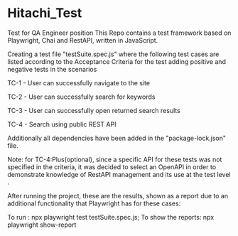 # Hitachi_Test
Test for QA Engineer position
This Repo contains a test framework based on Playwright, Chai and RestAPI, written in JavaScript.

Creating a test file "testSuite.spec.js" where the following test cases are listed according to the Acceptance Criteria for the test adding positive and negative tests in the scenarios

TC-1 - User can successfully navigate to the site

TC-2 - User can successfully search for keywords

TC-3 - User can successfully open returned search results

TC-4 - Search using public REST API

Additionally all dependencies have been added in the "package-lock.json" file.

Note: for TC-4:Plus(optional), since a specific API for these tests was not specified in the criteria, it was decided to select an OpenAPI in order to demonstrate knowledge of RestAPI management and its use at the test level .

After running the project, these are the results, shown as a report due to an additional functionality that Playwright has for these cases:

To run : npx playwright test testSuite.spec.js;
To show the reports: npx playwright show-report
